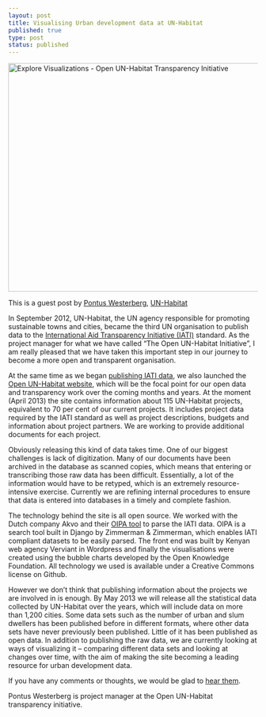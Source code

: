 ```yaml
---
layout: post
title: Visualising Urban development data at UN-Habitat
published: true
type: post
status: published
---
```


<a href="http://www.flickr.com/photos/94746900@N06/8624384287/" title="Explore Visualizations - Open UN-Habitat Transparency Initiative by anderspedersenOKF, on Flickr"><img src="http://farm9.staticflickr.com/8404/8624384287_53114d0bd0_z.jpg" width="629" height="462" alt="Explore Visualizations - Open UN-Habitat Transparency Initiative"></a>

This is a guest post by [Pontus Westerberg](https://twitter.com/pontusw), [UN-Habitat](open.unhabitat.org) 

In September 2012, UN-Habitat, the UN agency responsible for promoting sustainable towns and cities, became the third UN organisation to publish data to the [International Aid Transparency Initiative (IATI)](http://www.aidtransparency.net/) standard. As the project manager for what we have called “The Open UN-Habitat Initiative”, I am really pleased that we have taken this important step in our journey to become a more open and transparent organisation. 

At the same time as we began [publishing IATI data](https://github.com/openaid-IATI/OPEN-UN-HABITAT), we also launched the [Open UN-Habitat website](http://open.unhabitat.org/), which will be the focal point for our open data and transparency work over the coming months and years. At the moment (April 2013) the site contains information about 115 UN-Habitat projects, equivalent to 70 per cent of our current projects. It includes project data required by the IATI standard as well as project descriptions, budgets and information about project partners. We are working to provide additional documents for each project.

Obviously releasing this kind of data takes time. One of our biggest challenges is lack of digitization. Many of our documents have been archived in the database as scanned copies, which means that entering or transcribing those raw data has been difficult. Essentially, a lot of the information would have to be retyped, which is an extremely resource-intensive exercise. Currently we are refining internal procedures to ensure that data is entered into databases in a timely and complete fashion. 

The technology behind the site is all open source. We worked with the Dutch company Akvo and their [OIPA tool](http://oipa.openaidsearch.org/api/v2/docs/) to parse the IATI data. OIPA is a search tool built in Django by Zimmerman & Zimmerman, which enables IATI compliant datasets to be easily parsed. The front end was built by Kenyan web agency Verviant in Wordpress and finally the visualisations were created using the bubble charts developed by the Open Knowledge Foundation. All technology we used is available under a Creative Commons license on Github.

However we don’t think that publishing information about the projects we are involved in is enough. By May 2013 we will release all the statistical data collected by UN-Habitat over the years, which will include data on more than 1,200 cities. Some data sets such as the number of urban and slum dwellers has been published before in different formats, where other data sets have never previously been published. Little of it has been published as open data. In addition to publishing the raw data, we are currently looking at ways of visualizing it – comparing different data sets and looking at changes over time, with the aim of making the site becoming a leading resource for urban development data. 

If you have any comments or thoughts, we would be glad to [hear them](http://open.unhabitat.org/contact/). 

Pontus Westerberg is project manager at the Open UN-Habitat transparency initiative. 
